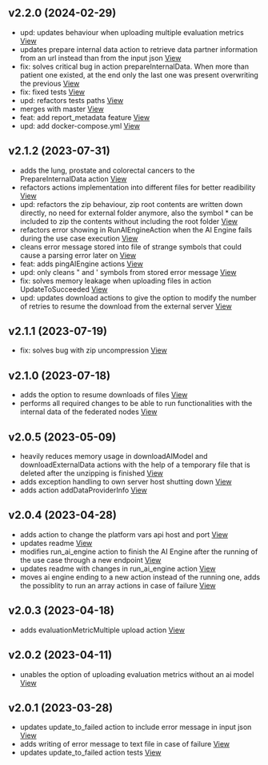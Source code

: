 ## v2.2.0 (2024-02-29)

*  upd: updates behaviour when uploading multiple evaluation metrics [View](git@gitlab-internal.bsc.es:datacentric-computing/incisive-project/incisive_platform_processor_resource_manager.git/commit/c551a6895409ce59af7286cb2cd7dd6dc7bc3667)
*  updates prepare internal data action to retrieve data partner information from an url instead than from the input json [View](git@gitlab-internal.bsc.es:datacentric-computing/incisive-project/incisive_platform_processor_resource_manager.git/commit/b6cfdaa0fb1189b2d881adcaf35c15d1c2c69154)
*  fix: solves critical bug in action prepareInternalData. When more than patient one existed, at the end only the last one was present overwriting the previous [View](git@gitlab-internal.bsc.es:datacentric-computing/incisive-project/incisive_platform_processor_resource_manager.git/commit/9498504065ee8cc91dc86219123f78987f481aec)
*  fix: fixed tests [View](git@gitlab-internal.bsc.es:datacentric-computing/incisive-project/incisive_platform_processor_resource_manager.git/commit/3878c58895986c50dc614707c6e96fa046dbf0c8)
*  upd: refactors tests paths [View](git@gitlab-internal.bsc.es:datacentric-computing/incisive-project/incisive_platform_processor_resource_manager.git/commit/a548b9de69b5f92ee252ff73d464a1565639917c)
*  merges with master [View](git@gitlab-internal.bsc.es:datacentric-computing/incisive-project/incisive_platform_processor_resource_manager.git/commit/05627b4a0fdceb1654a4b76c4584ebb576eb5243)
*  feat: add report_metadata feature [View](git@gitlab-internal.bsc.es:datacentric-computing/incisive-project/incisive_platform_processor_resource_manager.git/commit/28f75eed938326bb180404fae51599dabda5b90f)
*  upd: add docker-compose.yml [View](git@gitlab-internal.bsc.es:datacentric-computing/incisive-project/incisive_platform_processor_resource_manager.git/commit/3dcca4092febe9b1a48ec9da59744dbcf9e5eb05)


## v2.1.2 (2023-07-31)

*  adds the lung, prostate and colorectal cancers to the PrepareInternalData action [View](git@gitlab-internal.bsc.es:datacentric-computing/incisive-project/incisive_platform_processor_resource_manager.git/commit/61e0d88f38ae01dbe8c8d0e8c6c5238b6cc4b27b)
*  refactors actions implementation into different files for better readibility [View](git@gitlab-internal.bsc.es:datacentric-computing/incisive-project/incisive_platform_processor_resource_manager.git/commit/39073592fd29d806b297308320ddba957be3d3d7)
*  upd: refactors the zip behaviour, zip root contents are written down directly, no need for external folder anymore, also the symbol * can be included to zip the contents without including the root folder [View](git@gitlab-internal.bsc.es:datacentric-computing/incisive-project/incisive_platform_processor_resource_manager.git/commit/06f722b2c8b0f64001c3643227cc0c67b69e0e49)
*  refactors error showing in RunAIEngineAction when the AI Engine fails during the use case execution [View](git@gitlab-internal.bsc.es:datacentric-computing/incisive-project/incisive_platform_processor_resource_manager.git/commit/e2cb7651d311e3e153e7501c5cc850d2675b7e08)
*  cleans error message stored into file of strange symbols that could cause a parsing error later on [View](git@gitlab-internal.bsc.es:datacentric-computing/incisive-project/incisive_platform_processor_resource_manager.git/commit/2e71613fe25c7ba7e8d45be715e94bbc31e31236)
*  feat: adds pingAIEngine actions [View](git@gitlab-internal.bsc.es:datacentric-computing/incisive-project/incisive_platform_processor_resource_manager.git/commit/63a0376f480dd8c97e4b32b21dc3f66d3a938cc4)
*  upd: only cleans " and \' symbols from stored error message [View](git@gitlab-internal.bsc.es:datacentric-computing/incisive-project/incisive_platform_processor_resource_manager.git/commit/27107bcd7aed455c664d0b141b85a8b722449331)
*  fix: solves memory leakage when uploading files in action UpdateToSucceeded [View](git@gitlab-internal.bsc.es:datacentric-computing/incisive-project/incisive_platform_processor_resource_manager.git/commit/adf4cb46d5932104ff37497f38da09a3be19bc80)
*  upd: updates download actions to give the option to modify the number of retries to resume the download from the external server [View](git@gitlab-internal.bsc.es:datacentric-computing/incisive-project/incisive_platform_processor_resource_manager.git/commit/4ab1d75b9823fcbb30ebae69c35739bf63a2fc69)


## v2.1.1 (2023-07-19)

*  fix: solves bug with zip uncompression [View](git@gitlab-internal.bsc.es:datacentric-computing/incisive-project/incisive_platform_processor_resource_manager.git/commit/76897e627005738a2eb9777a2bacc0eac46f9fa2)


## v2.1.0 (2023-07-18)

*  adds the option to resume downloads of files [View](git@gitlab-internal.bsc.es:datacentric-computing/incisive-project/incisive_platform_processor_resource_manager.git/commit/911e103ec7f73567bc6adadaaa237f50762acc15)
*  performs all required changes to be able to run functionalities with the internal data of the federated nodes [View](git@gitlab-internal.bsc.es:datacentric-computing/incisive-project/incisive_platform_processor_resource_manager.git/commit/81a53e29c12b108fc3c910f1e2388050dc64e66b)


## v2.0.5 (2023-05-09)

*  heavily reduces memory usage in downloadAIModel and downloadExternalData actions with the help of a temporary file that is deleted after the unzipping is finished [View](git@gitlab-internal.bsc.es:datacentric-computing/incisive-project/incisive_platform_processor_resource_manager.git/commit/aa0715e6abe5dd7366fbf65538a836624f44fa7d)
*  adds exception handling to own server host shutting down [View](git@gitlab-internal.bsc.es:datacentric-computing/incisive-project/incisive_platform_processor_resource_manager.git/commit/133b3c67ad32f0f4538391a884610ae6a0f613c9)
*  adds action addDataProviderInfo [View](git@gitlab-internal.bsc.es:datacentric-computing/incisive-project/incisive_platform_processor_resource_manager.git/commit/3fb84a77b4bc9c30dce982afb53eeae0c96fad7e)


## v2.0.4 (2023-04-28)

*  adds action to change the platform vars api host and port [View](git@gitlab-internal.bsc.es:datacentric-computing/incisive-project/incisive_platform_processor_resource_manager.git/commit/b87cbde7a8e0185bcf17b404a42a85e0f1a6ad76)
*  updates readme [View](git@gitlab-internal.bsc.es:datacentric-computing/incisive-project/incisive_platform_processor_resource_manager.git/commit/c12a796548bacd6e67c364d7db990cde0ce5066d)
*  modifies run_ai_engine action to finish the AI Engine after the running of the use case through a new endpoint [View](git@gitlab-internal.bsc.es:datacentric-computing/incisive-project/incisive_platform_processor_resource_manager.git/commit/fc3dd29d39ebc7e2dc89acadd89f6bd739a006a4)
*  updates readme with changes in run_ai_engine action [View](git@gitlab-internal.bsc.es:datacentric-computing/incisive-project/incisive_platform_processor_resource_manager.git/commit/96bc2b2dd2da8f5bf7931dffb502d457848a2ee8)
*  moves ai engine ending to a new action instead of the running one, adds the possiblity to run an array actions in case of failure [View](git@gitlab-internal.bsc.es:datacentric-computing/incisive-project/incisive_platform_processor_resource_manager.git/commit/5406d7618b52ce343dea6233b0b1df69d4f6df55)


## v2.0.3 (2023-04-18)

*  adds evaluationMetricMultiple upload action [View](git@gitlab-internal.bsc.es:datacentric-computing/incisive-project/incisive_platform_processor_resource_manager.git/commit/434b38f972336bfe19e88e2aef2359a768954ff6)


## v2.0.2 (2023-04-11)

*  unables the option of uploading evaluation metrics without an ai model [View](git@gitlab-internal.bsc.es:datacentric-computing/incisive-project/incisive_platform_processor_resource_manager.git/commit/aa1472f803d10030fffd176e85e039a6a6d4084c)


## v2.0.1 (2023-03-28)

*  updates update_to_failed action to include error message in input json [View](git@gitlab-internal.bsc.es:datacentric-computing/incisive-project/incisive_platform_processor_resource_manager.git/commit/67b4d147b42a04dcc5f751475858ef889a73421c)
*  adds writing of error message to text file in case of failure [View](git@gitlab-internal.bsc.es:datacentric-computing/incisive-project/incisive_platform_processor_resource_manager.git/commit/f6254554c79a1bdd2dff7dd2865d08574470633f)
*  updates update_to_failed action tests [View](git@gitlab-internal.bsc.es:datacentric-computing/incisive-project/incisive_platform_processor_resource_manager.git/commit/fb3957663e77e5f68ccc351097651877c2544b30)


